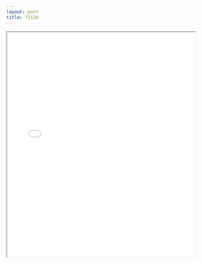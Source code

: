 ```yaml
---
layout: post
title: f2120
---
```


<div class="pdf-container">
<iframe src="ea/assets/pdfs/hock/f2120.pdf" height="600" width="100%" allowFullScreen="true"></iframe>
</div>

